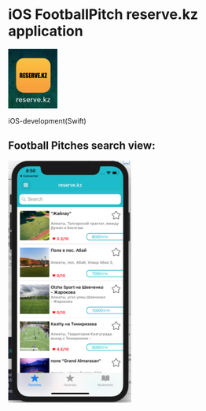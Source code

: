 # iOS FootballPitch reserve.kz application 
<p align="left">
<img src="img/logo.png" width="100"/>
</p>
iOS-development(Swift)
<h2>Football Pitches search view:</h2>
<p align="left">
  <img src="img/1_table_view.png" width="250"/>
</p>

